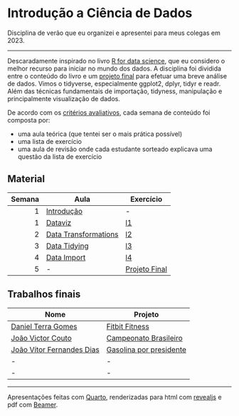# Introdução a Ciência de Dados

Disciplina de verão que eu organizei e apresentei para meus colegas em 2023.

---

Descaradamente inspirado no livro [R for data science][r4ds], que eu considero o melhor recurso para iniciar no mundo dos dados. A disciplina foi dividida entre o conteúdo do livro e um [projeto final][projeto_final] para efetuar uma breve análise de dados. Vimos o tidyverse, especialmente ggplot2, dplyr, tidyr e readr. Além das técnicas fundamentais de importação, tidyness, manipulação e principalmente visualização de dados.

De acordo com os [critérios avaliativos][criterios], cada semana de conteúdo foi composta por:

- uma aula teórica (que tentei ser o mais prática possível)
- uma lista de exercício
- uma aula de revisão onde cada estudante sorteado explicava uma questão da lista de exercício

## Material

| Semana | Aula                                  | Exercício                      |
| -----: | ------------------------------------- | ------------------------------ |
|      1 | [Introdução][intro]                   | -                              |
|      1 | [Dataviz][dataviz]                    | [l1][ex_intro_dataviz]         |
|      2 | [Data Transformations][datatransform] | [l2][ex_transform]             |
|      3 | [Data Tidying][datatidying]           | [l3][ex_tidying]               |
|      4 | [Data Import][dataimport]             | [l4][ex_import]                |
|      5 | -                                     | [Projeto Final][projeto_final] |

## Trabalhos finais

| Nome                                  | Projeto                              |
| ------------------------------------- | ------------------------------------ |
| [Daniel Terra Gomes][git_terra]       | [Fitbit Fitness][proj_terra]         |
| [João Victor Couto][git_couto]        | [Campeonato Brasileiro][proj_couto]  |
| [João Vítor Fernandes Dias][git_jvfd] | [Gasolina por presidente][proj_dias] |
| -                                     | -                                    |
| -                                     | -                                    |

---

Apresentações feitas com [Quarto][quarto], renderizadas para html com [revealjs][revealjs] e pdf com [Beamer][beamer].

<!-- Links -->
[r4ds]: https://r4ds.hadley.nz/
[projeto_final]: metodologia/definicao_trabalho_final.md
[criterios]: metodologia/criterios_avaliativos.md
[quarto]: https://quarto.org/
[revealjs]: https://quarto.org/docs/presentations/revealjs/
[beamer]: https://quarto.org/docs/presentations/beamer.html

<!-- Material -->
[intro]: aulas/a1/introdução.pdf
[dataviz]: aulas/a2/dataviz.pdf
[datatransform]: aulas/a3/data_transformation.pdf
[datatidying]: aulas/a4/data_tidying.pdf
[dataimport]: aulas/a5/data_import.pdf
[ex_intro_dataviz]: aulas/exercicios/exercicios_1_2.qmd
[ex_transform]: aulas/a3/ex_data_transformation.qmd
[ex_tidying]: aulas/a4/ex_data_tyding.qmd
[ex_import]: aulas/a5/ex_data_import.qmd

<!-- Projetos -->
[git_terra]: https://github.com/ARRETdaniel
[proj_terra]: https://github.com/ARRETdaniel/22-2E_topicos_Especiais_em_IA_II_Sistemas_Inteligentes
[git_couto]: https://github.com/iamjvictor
[proj_couto]: https://github.com/iamjvictor/analiseDeDados
[git_jvfd]: https://github.com/jvfd3
[proj_dias]: https://github.com/UENF-Conteudo-de-Disciplinas/INF01133-Topicos_Especiais_em_Inteligencia_Artificial_II_-_Sistemas_Inteligentes/tree/main/Files/TrabalhoFinal
